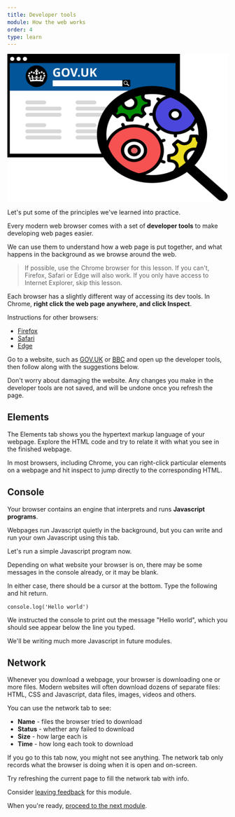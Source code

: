 ```yaml
---
title: Developer tools
module: How the web works
order: 4
type: learn
---
```

![Development tools allow you to see inside any website.](/2.4-inspector.svg)

Let's put some of the principles we've learned into practice.

Every modern web browser comes with a set of **developer tools** to make developing web pages easier.

We can use them to understand how a web page is put together, and what happens in the background as we browse around the web.

> If possible, use the Chrome browser for this lesson. If you can't, Firefox, Safari or Edge will also work. If you only have access to Internet Explorer, skip this lesson.

Each browser has a slightly different way of accessing its dev tools. In Chrome, **right click the web page anywhere, and click Inspect**.

Instructions for other browsers:

* [Firefox](https://developer.mozilla.org/en-US/docs/Learn/Common_questions/What_are_browser_developer_tools)
* [Safari](https://developer.apple.com/library/archive/documentation/AppleApplications/Conceptual/Safari_Developer_Guide/GettingStarted/GettingStarted.html#//apple_ref/doc/uid/TP40007874-CH2-SW1)
* [Edge](https://docs.microsoft.com/en-us/microsoft-edge/devtools-guide#microsoft-store-app)

<div class="todo">
	<p>Go to a website, such as <a href="http://gov.uk">GOV.UK</a> or <a href="http://bbc.co.uk">BBC</a> and open up the developer tools, then follow along with the suggestions below.</p>
</div>

Don't worry about damaging the website. Any changes you make in the developer tools are not saved, and will be undone once you refresh the page.

## Elements
The Elements tab shows you the hypertext markup language of your webpage. Explore the HTML code and try to relate it with what you see in the finished webpage.

In most browsers, including Chrome, you can right-click particular elements on a webpage and hit inspect to jump directly to the corresponding HTML.

## Console
Your browser contains an engine that interprets and runs **Javascript programs**.

Webpages run Javascript quietly in the background, but you can write and run your own Javascript using this tab.

Let's run a simple Javascript program now.

Depending on what website your browser is on, there may be some messages in the console already, or it may be blank.

In either case, there should be a cursor at the bottom. Type the following and hit return.

```
console.log('Hello world')
```

We instructed the console to print out the message "Hello world", which you should see appear below the line you typed.

We'll be writing much more Javascript in future modules.


## Network
Whenever you download a webpage, your browser is downloading one or more files. Modern websites will often download dozens of separate files: HTML, CSS and Javascript, data files, images, videos and others.

You can use the network tab to see:
- **Name** - files the browser tried to download
- **Status** - whether any failed to download
- **Size** - how large each is
- **Time** - how long each took to download

If you go to this tab now, you might not see anything. The network tab only records what the browser is doing when it is open and on-screen.

Try refreshing the current page to fill the network tab with info.

<div class="inset">
	<p>Consider <a href="/feedback">leaving feedback</a> for this module.</p>
	<p>When you're ready, <a href="/lesson/your-first-webpage">proceed to the next module</a>.</p>
</div>
